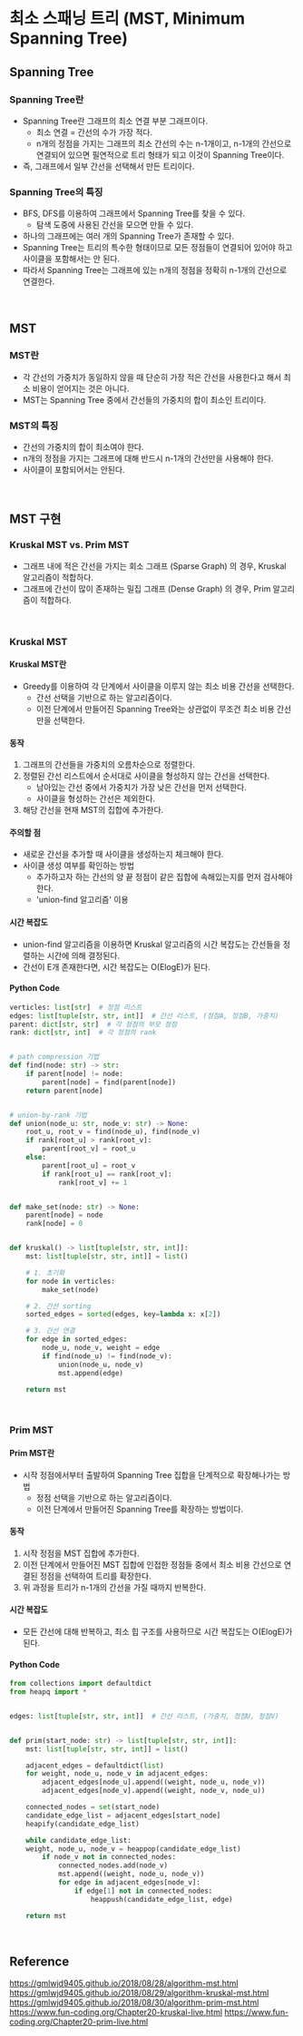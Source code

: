 # 최소 스패닝 트리 (MST, Minimum Spanning Tree)

## Spanning Tree

### Spanning Tree란

-   Spanning Tree란 그래프의 최소 연결 부분 그래프이다.
    -   최소 연결 = 간선의 수가 가장 적다.
    -   n개의 정점을 가지는 그래프의 최소 간선의 수는 n-1개이고, n-1개의 간선으로 연결되어 있으면 필연적으로 트리 형태가 되고 이것이 Spanning Tree이다.
-   즉, 그래프에서 일부 간선을 선택해서 만든 트리이다.

### Spanning Tree의 특징

-   BFS, DFS를 이용하여 그래프에서 Spanning Tree를 찾을 수 있다.
    -   탐색 도중에 사용된 간선을 모으면 만들 수 있다.
-   하나의 그래프에는 여러 개의 Spanning Tree가 존재할 수 있다.
-   Spanning Tree는 트리의 특수한 형태이므로 모든 정점들이 연결되어 있어야 하고 사이클을 포함해서는 안 된다.
-   따라서 Spanning Tree는 그래프에 있는 n개의 정점을 정확히 n-1개의 간선으로 연결한다.

<br>

## MST

### MST란

-   각 간선의 가중치가 동일하지 않을 때 단순히 가장 적은 간선을 사용한다고 해서 최소 비용이 얻어지는 것은 아니다.
-   MST는 Spanning Tree 중에서 간선들의 가중치의 합이 최소인 트리이다.

### MST의 특징

-   간선의 가중치의 합이 최소여야 한다.
-   n개의 정점을 가지는 그래프에 대해 반드시 n-1개의 간선만을 사용해야 한다.
-   사이클이 포함되어서는 안된다.

<br>

## MST 구현

### Kruskal MST vs. Prim MST

-   그래프 내에 적은 간선을 가지는 회소 그래프 (Sparse Graph) 의 경우, Kruskal 알고리즘이 적합하다.
-   그래프에 간선이 많이 존재하는 밀집 그래프 (Dense Graph) 의 경우, Prim 알고리즘이 적합하다.

<br>

### Kruskal MST

#### Kruskal MST란

-   Greedy를 이용하여 각 단계에서 사이클을 이루지 않는 최소 비용 간선을 선택한다.
    -   간선 선택을 기반으로 하는 알고리즘이다.
    -   이전 단계에서 만들어진 Spanning Tree와는 상관없이 무조건 최소 비용 간선만을 선택한다.

#### 동작

1. 그래프의 간선들을 가중치의 오름차순으로 정렬한다.
2. 정렬된 간선 리스트에서 순서대로 사이클을 형성하지 않는 간선을 선택한다.
    - 남아있는 간선 중에서 가중치가 가장 낮은 간선을 먼저 선택한다.
    - 사이클을 형성하는 간선은 제외한다.
3. 해당 간선을 현재 MST의 집합에 추가한다.

#### 주의할 점

-   새로운 간선을 추가할 때 사이클을 생성하는지 체크해야 한다.
-   사이클 생성 여부를 확인하는 방법
    -   추가하고자 하는 간선의 양 끝 정점이 같은 집합에 속해있는지를 먼저 검사해야 한다.
    -   'union-find 알고리즘' 이용

#### 시간 복잡도

-   union-find 알고리즘을 이용하면 Kruskal 알고리즘의 시간 복잡도는 간선들을 정렬하는 시간에 의해 결정된다.
-   간선이 E개 존재한다면, 시간 복잡도는 O(ElogE)가 된다.

#### Python Code

```python
verticles: list[str]  # 정점 리스트
edges: list[tuple[str, str, int]]  # 간선 리스트, (정점A, 정점B, 가중치)
parent: dict[str, str]  # 각 정점의 부모 정점
rank: dict[str, int]  # 각 정점의 rank


# path compression 기법
def find(node: str) -> str:
    if parent[node] != node:
        parent[node] = find(parent[node])
    return parent[node]


# union-by-rank 기법
def union(node_u: str, node_v: str) -> None:
    root_u, root_v = find(node_u), find(node_v)
    if rank[root_u] > rank[root_v]:
        parent[root_v] = root_u
    else:
        parent[root_u] = root_v
        if rank[root_u] == rank[root_v]:
            rank[root_v] += 1


def make_set(node: str) -> None:
    parent[node] = node
    rank[node] = 0


def kruskal() -> list[tuple[str, str, int]]:
    mst: list[tuple[str, str, int]] = list()

    # 1. 초기화
    for node in verticles:
        make_set(node)

    # 2. 간선 sorting
    sorted_edges = sorted(edges, key=lambda x: x[2])

    # 3. 간선 연결
    for edge in sorted_edges:
        node_u, node_v, weight = edge
        if find(node_u) != find(node_v):
            union(node_u, node_v)
            mst.append(edge)

    return mst
```

<br>

### Prim MST

#### Prim MST란

-   시작 정점에서부터 출발하여 Spanning Tree 집합을 단계적으로 확장해나가는 방법
    -   정점 선택을 기반으로 하는 알고리즘이다.
    -   이전 단계에서 만들어진 Spanning Tree를 확장하는 방법이다.

#### 동작

1. 시작 정점을 MST 집합에 추가한다.
2. 이전 단계에서 만들어진 MST 집합에 인접한 정점들 중에서 최소 비용 간선으로 연결된 정점을 선택하여 트리를 확장한다.
3. 위 과정을 트리가 n-1개의 간선을 가질 때까지 반복한다.

#### 시간 복잡도

-   모든 간선에 대해 반복하고, 최소 힙 구조를 사용하므로 시간 복잡도는 O(ElogE)가 된다.

#### Python Code

```python
from collections import defaultdict
from heapq import *


edges: list[tuple[str, str, int]]  # 간선 리스트, (가중치, 정점U, 정점V)


def prim(start_node: str) -> list[tuple[str, str, int]]:
    mst: list[tuple[str, str, int]] = list()

    adjacent_edges = defaultdict(list)
    for weight, node_u, node_v in adjacent_edges:
        adjacent_edges[node_u].append((weight, node_u, node_v))
        adjacent_edges[node_v].append((weight, node_v, node_u))

    connected_nodes = set(start_node)
    candidate_edge_list = adjacent_edges[start_node]
    heapify(candidate_edge_list)

    while candidate_edge_list:
    weight, node_u, node_v = heappop(candidate_edge_list)
        if node_v not in connected_nodes:
            connected_nodes.add(node_v)
            mst.append((weight, node_u, node_v))
            for edge in adjacent_edges[node_v]:
                if edge[1] not in connected_nodes:
                    heappush(candidate_edge_list, edge)

    return mst
```

<br>

## Reference

https://gmlwjd9405.github.io/2018/08/28/algorithm-mst.html
https://gmlwjd9405.github.io/2018/08/29/algorithm-kruskal-mst.html
https://gmlwjd9405.github.io/2018/08/30/algorithm-prim-mst.html
https://www.fun-coding.org/Chapter20-kruskal-live.html
https://www.fun-coding.org/Chapter20-prim-live.html
